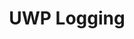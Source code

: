 ---
title: UWP Logging
tags:
- UWP
links:
- https://stackoverflow.com/questions/32886613/logger-for-windows-10-uwp-app
- https://github.com/serilog/serilog
- https://docs.microsoft.com/en-us/windows/uwp/monetize/log-custom-events-for-dev-center
- https://github.com/Fody/Anotar
- https://stackoverflow.com/questions/30543689/how-to-use-serilog-with-unity
---